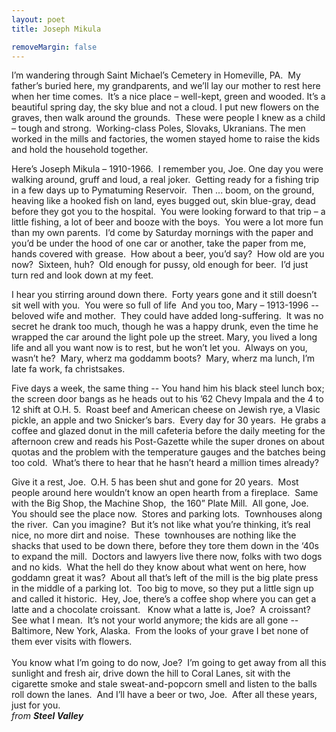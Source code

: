 ```yaml
---
layout: poet
title: Joseph Mikula

removeMargin: false
---
```



<p>I&rsquo;m wandering through Saint Michael&rsquo;s Cemetery in Homeville,  PA.  My father&rsquo;s buried here, my  grandparents, and we&rsquo;ll lay our mother to rest here when her time comes.  It&rsquo;s a nice place – well-kept, green and  wooded. It&rsquo;s a beautiful spring day, the sky blue and not a cloud. I put new  flowers on the graves, then walk around the grounds.  These were people I knew as a child – tough  and strong.  Working-class Poles,  Slovaks, Ukranians. The men worked in the mills and factories, the women stayed  home to raise the kids and hold the household together.</p>
<p>Here&rsquo;s Joseph Mikula – 1910-1966.  I remember you, Joe. One day you were walking  around, gruff and loud, a real joker.   Getting ready for a fishing trip in a few days up to Pymatuming  Reservoir.  Then ... boom, on the ground,  heaving like a hooked fish on land, eyes bugged out, skin blue-gray, dead  before they got you to the hospital.  You  were looking forward to that trip – a little fishing, a lot of beer and booze  with the boys.  You were a lot more fun  than my own parents.  I&rsquo;d come by  Saturday mornings with the paper and you&rsquo;d be under the hood of one car or  another, take the paper from me, hands covered with grease.  How about a beer, you&rsquo;d say?  How old are you now?  Sixteen, huh?   Old enough for pussy, old enough for beer.  I&rsquo;d just turn red and look down at my feet.</p>
<p>I hear you stirring around down there.  Forty years gone and it still doesn&rsquo;t sit  well with you.  You were so full of  life  And you too, Mary – 1913-1996  --  beloved wife and mother.  They could have added long-suffering.  It was no secret he drank too much, though he  was a happy drunk, even the time he wrapped the car around the light pole up  the street. Mary, you lived a long life and all you want now is to rest, but he  won&rsquo;t let you.  Always on you, wasn&rsquo;t  he?  Mary, wherz ma goddamm boots?  Mary, wherz ma lunch, I&rsquo;m late fa work, fa  christsakes.</p>
<p>Five days a week, the same thing -- You hand him his black  steel lunch box; the screen door bangs as he heads out to his &rsquo;62 Chevy Impala  and the 4 to 12 shift at O.H. 5.  Roast  beef and American cheese on Jewish rye, a Vlasic pickle, an apple and two  Snicker&rsquo;s bars.  Every day for 30  years.  He grabs a coffee and glazed  donut in the mill cafeteria before the daily meeting for the afternoon crew and  reads his Post-Gazette while the super drones on about quotas and the problem  with the temperature gauges and the batches being too cold.  What&rsquo;s there to hear that he hasn&rsquo;t heard a  million times already?</p>
<p>Give it a rest, Joe.   O.H. 5 has been shut and gone for 20 years.  Most people around here wouldn&rsquo;t know an open  hearth from a fireplace.  Same with the  Big Shop, the Machine Shop,  the 160&rdquo;  Plate Mill.  All gone, Joe.  You should see the place now.  Stores and parking lots.  Townhouses along the river.  Can you imagine?  But it&rsquo;s not like what you&rsquo;re thinking, it&rsquo;s  real nice, no more dirt and noise.   These  townhouses are nothing like  the shacks that used to be down there, before they tore them down in the &lsquo;40s  to expand the mill.  Doctors and lawyers  live there now, folks with two dogs and no kids.  What the hell do they know about what went on  here, how goddamn great it was?  About  all that&rsquo;s left of the mill is the big plate press in the middle of a parking  lot.  Too big to move, so they put a  little sign up and called it historic.   Hey, Joe, there&rsquo;s a coffee shop where you can get a latte and a  chocolate croissant.   Know what a latte  is, Joe?  A croissant?  See what I mean.  It&rsquo;s not your world anymore; the kids are all  gone -- Baltimore, New York, Alaska.   From the looks of your grave I bet none of them ever visits with  flowers.<br />
<br />
You know what I&rsquo;m going to do now, Joe?  I&rsquo;m going to get away from all this sunlight  and fresh air, drive down the hill to Coral Lanes, sit with the cigarette smoke  and stale sweat-and-popcorn smell and listen to the balls roll down the  lanes.  And I&rsquo;ll have a beer or two,  Joe.  After all these years, just for  you.<br />
<em>from <strong>Steel  Valley</strong></em></p>